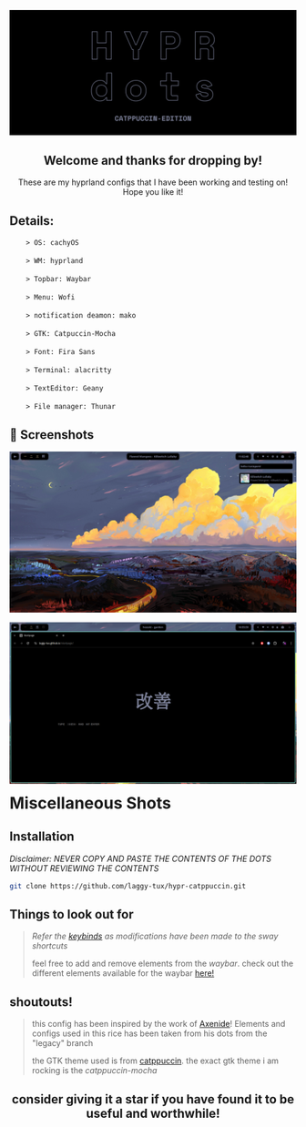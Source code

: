 <p align="center">
    <img width="750" src="https://github.com/laggy-tux/hypr-catppuccin/blob/main/readme-files/main-image.png" 
</p>   

<div align="center">

## Welcome and thanks for dropping by!

These are my hyprland configs that I have been working and testing on! Hope you like it!

</div>


## Details:

```
    > OS: cachyOS
 
    > WM: hyprland
    
    > Topbar: Waybar
    
    > Menu: Wofi

    > notification deamon: mako

    > GTK: Catpuccin-Mocha

    > Font: Fira Sans

    > Terminal: alacritty

    > TextEditor: Geany

    > File manager: Thunar
```

## 📸 Screenshots
<p align="center">
    <img width="900" src="https://github.com/laggy-tux/hypr-catppuccin/blob/main/readme-files/hypr-1.png" 
</p> 

<p align="center">
    <img width="900" src="https://github.com/laggy-tux/hypr-catppuccin/blob/main/readme-files/hypr-2.png" 
</p>


<details>
  <summary style="display: inline-block; font-size: 2em; font-weight: bold; cursor: pointer;">
    Miscellaneous Shots
  </summary>

  **Launcher:**

  ![menu](https://github.com/user-attachments/assets/b95b6253-3fc0-42c9-9608-3d10284ada2a)

  **PowerMenu:**

  ![wewe](https://github.com/user-attachments/assets/316363dd-2173-4011-ab59-915b487f0002)

</details>


## Installation

*Disclaimer: NEVER COPY AND PASTE THE CONTENTS OF THE DOTS WITHOUT REVIEWING THE CONTENTS*

```bash
git clone https://github.com/laggy-tux/hypr-catppuccin.git
```

##

## Things to look out for

> *Refer the [keybinds](https://github.com/laggy-tux/hypr-catppuccin/blob/main/config/hypr/config/keybinds.conf) as modifications have been made to the sway shortcuts*
>
> feel free to add and remove elements from the *waybar*. check out the different elements available for the waybar [here!](https://github.com/laggy-tux/hypr-catppuccin/blob/main/config/waybar/config.jsonc)
>



## shoutouts!
> this config has been inspired by the work of [Axenide](https://github.com/Axenide)! Elements and configs used in this rice has been taken from his dots from the "legacy" branch
>
> the GTK theme used is from [catppuccin](https://github.com/catppuccin/gtk). the exact gtk theme i am rocking is the *catppuccin-mocha*


##

<div align="center">
    
## consider giving it a star if you have found it to be useful and worthwhile!

</div>

